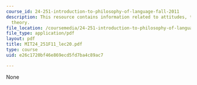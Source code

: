 ```yaml
---
course_id: 24-251-introduction-to-philosophy-of-language-fall-2011
description: This resource contains information related to attitudes, the implicature
  theory.
file_location: /coursemedia/24-251-introduction-to-philosophy-of-language-fall-2011/e26c1720bf46e869ecd5fd7ba4c89ac7_MIT24_251F11_lec20.pdf
file_type: application/pdf
layout: pdf
title: MIT24_251F11_lec20.pdf
type: course
uid: e26c1720bf46e869ecd5fd7ba4c89ac7

---
```

None